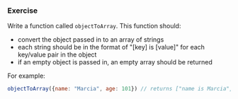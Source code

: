 ### Exercise

Write a function called `objectToArray`. This function should:

  - convert the object passed in to an array of strings
  - each string should be in the format of "[key] is [value]" for each key/value pair in the object
  - if an empty object is passed in, an empty array should be returned

For example:

```js
objectToArray({name: "Marcia", age: 101}) // returns ["name is Marcia", "age is 101"]
```
